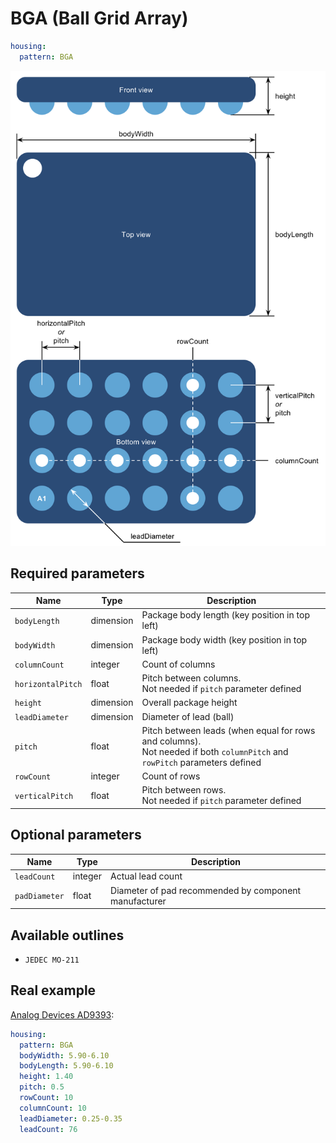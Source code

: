 BGA (Ball Grid Array)
=====================

```yaml
housing:
  pattern: BGA
```

<center><img src="/img/patterns/bga.svg" width="800" alt="BGA Package"></center>

Required parameters
-------------------

| Name | Type | Description |
|------|------|-------------|
| `bodyLength` | dimension | Package body length (key position in top left) |
| `bodyWidth` | dimension | Package body width (key position in top left) |
| `columnCount` | integer | Count of columns |
| `horizontalPitch` | float | Pitch between columns.<br/>Not needed if `pitch` parameter defined |
| `height` | dimension | Overall package height |
| `leadDiameter` | dimension | Diameter of lead (ball) |
| `pitch` | float | Pitch between leads (when equal for rows and columns).<br/>Not needed if both `columnPitch` and `rowPitch` parameters defined |
| `rowCount` | integer | Count of rows |
| `verticalPitch` | float | Pitch between rows.<br/>Not needed if `pitch` parameter defined |

Optional parameters
-------------------

| Name | Type | Description |
|------|------|-------------|
| `leadCount` | integer | Actual lead count |
| `padDiameter` | float | Diameter of pad recommended by component manufacturer |

Available outlines
------------------

- `JEDEC MO-211`

Real example
------------

[Analog Devices AD9393](https://github.com/qeda/library/blob/master/analog/ad9393.yaml):

```yaml
housing:
  pattern: BGA
  bodyWidth: 5.90-6.10
  bodyLength: 5.90-6.10
  height: 1.40
  pitch: 0.5
  rowCount: 10
  columnCount: 10
  leadDiameter: 0.25-0.35
  leadCount: 76
```
